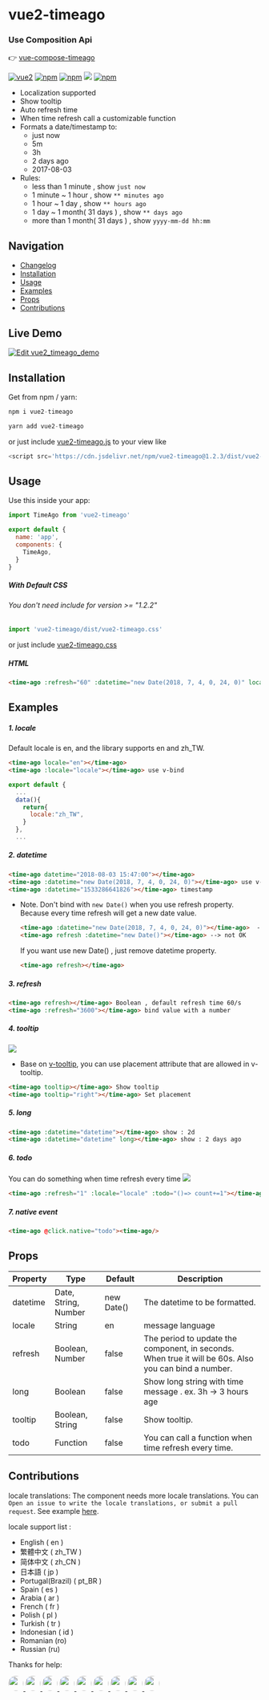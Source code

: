 # vue2-timeago 
### Use Composition Api
👉 [vue-compose-timeago](https://github.com/runkids/vue-compose-timeago)

[![vue2](https://img.shields.io/badge/vue-2.x-brightgreen.svg)](https://vuejs.org/) [![npm](https://img.shields.io/npm/v/vue2-timeago.svg)](https://www.npmjs.com/package/vue2-timeago)  [![npm](https://img.shields.io/npm/dt/vue2-timeago.svg)](https://www.npmjs.com/package/vue2-timeago) [![](https://data.jsdelivr.com/v1/package/npm/vue2-timeago/badge)](https://www.jsdelivr.com/package/npm/vue2-timeago) [![npm](https://img.shields.io/npm/l/vue2-timeago.svg)](https://github.com/runkids/vue2-timeago/blob/master/LICENSE)

- Localization supported
- Show tooltip 
- Auto refresh time
- When time refresh call a customizable function 
- Formats a date/timestamp to:
  -  just now
  -  5m
  -  3h
  -  2 days ago
  -  2017-08-03
- Rules:
  -  less than 1 minute , show `just now`
  -  1 minute ~ 1 hour , show `** minutes ago`
  -  1 hour ~ 1 day , show `** hours ago`
  -  1 day ~ 1 month( 31 days ) , show `** days ago`
  -  more than 1 month( 31 days ) , show `yyyy-mm-dd hh:mm` 

## Navigation
- [Changelog](https://github.com/runkids/vue2-timeago/blob/master/CHANGELOG.md)
- [Installation](##Installation)
- [Usage](##Usage)
- [Examples](##Examples)
- [Props](##Props)
- [Contributions](##Contributions)

## Live Demo
[![Edit vue2_timeago_demo](https://codesandbox.io/static/img/play-codesandbox.svg)](https://codesandbox.io/embed/myomwvkojj)

## Installation 
Get from npm / yarn:
```js
npm i vue2-timeago
```
```js
yarn add vue2-timeago
```
or just include [vue2-timeago.js](https://cdn.jsdelivr.net/npm/vue2-timeago@1.2.3/dist/vue2-timeago.js) to your view like 

```js
<script src='https://cdn.jsdelivr.net/npm/vue2-timeago@1.2.3/dist/vue2-timeago.js'></script>
```

## Usage
Use this inside your app:
``` js
import TimeAgo from 'vue2-timeago'

export default {
  name: 'app',
  components: {
    TimeAgo,
  }
}
```

##### With Default CSS 
###### You don't need include for version >= "1.2.2"
```js
import 'vue2-timeago/dist/vue2-timeago.css'
```
or just include [vue2-timeago.css](https://cdn.jsdelivr.net/npm/vue2-timeago@1.1.3/dist/vue2-timeago.css)


##### HTML
```html
<time-ago :refresh="60" :datetime="new Date(2018, 7, 4, 0, 24, 0)" locale="zh_TW" tooltip></time-ago>
```
## Examples

#####  1. locale
Default locale is en, and the library supports en and zh_TW.
```html
<time-ago locale="en"></time-ago> 
<time-ago :locale="locale"></time-ago> use v-bind
```
```js
export default {
  ...
  data(){
    return{
      locale:"zh_TW",
    }
  },
  ...
```
#####  2. datetime
```html
<time-ago datetime="2018-08-03 15:47:00"></time-ago> 
<time-ago :datetime="new Date(2018, 7, 4, 0, 24, 0)"></time-ago> use v-bind
<time-ago :datetime="1533286641826"></time-ago> timestamp
```
  - Note. Don't bind with `new Date()` when you use refresh property.
  Because every time refresh will get a new date value.

    ```html
    <time-ago :datetime="new Date(2018, 7, 4, 0, 24, 0)"></time-ago>  --> OK
    <time-ago refresh :datetime="new Date()"></time-ago> --> not OK
    ```

    If you want use new Date() , just remove datetime property.

    ```html
    <time-ago refresh></time-ago>
    ```

#####  3.  refresh
```html
<time-ago refresh></time-ago> Boolean , default refresh time 60/s
<time-ago :refresh="3600"></time-ago> bind value with a number
```

#####  4. tooltip
<img src="https://imgur.com/UAYxE4U.png"/>

- Base on [v-tooltip](https://github.com/Akryum/v-tooltip "v-tooltip"), you can use placement attribute that are allowed in v-tooltip.

```html
<time-ago tooltip></time-ago> Show tooltip 
<time-ago tooltip="right"></time-ago> Set placement
```

#####  5. long
```html
<time-ago :datetime="datetime"></time-ago> show : 2d
<time-ago :datetime="datetime" long></time-ago> show : 2 days ago
```

#####  6. todo
You can do something when time refresh every time
<img src="https://i.imgur.com/V1K6Xa2.gif"/>

```html
<time-ago :refresh="1" :locale="locale" :todo="()=> count+=1"></time-ago>
```
#####  7. native event
```html
<time-ago @click.native="todo"><time-ago/>
```
## Props

| Property  |  Type |  Default |  Description |
| ------------ | ------------ | ------------ | ------------ |
| datetime  |  Date, String, Number  |  new Date()  | The datetime to be formatted.|
| locale  |  String  |  en    | message language |
| refresh  |  Boolean, Number  |  false    | The period to update the component, in seconds. When true it will be 60s. Also you can bind a number.|
| long  |  Boolean  |  false    | Show long string with time message . ex. 3h -> 3 hours age|
| tooltip  |  Boolean, String  |  false    | Show tooltip.|
| todo  |  Function  |  false    | You can call a function when time refresh every time.|

## Contributions
locale translations: The component needs more locale translations. You can `Open an issue to write the locale translations, or submit a pull request`. 
See example [here](https://github.com/runkids/vue2-timeago/blob/master/src/lib/lang).

locale support list :
- English ( en )
- 繁體中文 ( zh_TW )
- 简体中文 ( zh_CN )
- 日本語 ( jp )
- Portugal(Brazil) ( pt_BR )
- Spain ( es )
- Arabia ( ar )
- French ( fr )
- Polish ( pl )
- Turkish ( tr )
- Indonesian ( id )
- Romanian (ro)
- Russian (ru)

Thanks for help:

<a href="https://github.com/flromano">
  <img src="https://avatars1.githubusercontent.com/u/8169566?s=460&v=4" width="30" style="border-radius: 100%;"/>
</a>

<a href="https://github.com/NathanFallet">
  <img src="https://avatars2.githubusercontent.com/u/30439790?s=460&v=4" width="30" style="border-radius: 100%;"/>
</a>

<a href="https://github.com/waltergammarota">
  <img src="https://avatars0.githubusercontent.com/u/3790610?s=460&v=4" width="30" style="border-radius: 100%;"/>
</a>

<a href="https://github.com/Mohammad-Ha">
  <img src="https://avatars0.githubusercontent.com/u/15388052?s=460&v=4" width="30" style="border-radius: 100%;"/>
</a>

<a href="https://github.com/netvistor">
  <img src="https://avatars1.githubusercontent.com/u/26851628?s=460&v=4" width="30" style="border-radius: 100%;"/>
</a>

<a href="https://github.com/aliemretaskin">
  <img src="https://avatars0.githubusercontent.com/u/12280383?s=460&v=4" width="30" style="border-radius: 100%;"/>
</a>

<a href="https://github.com/Nisgrak">
  <img src="https://avatars3.githubusercontent.com/u/19597708?s=460&v=4" width="30" style="border-radius: 100%;"/>
</a>

<a href="https://github.com/yunanhelmy">
  <img src="https://avatars0.githubusercontent.com/u/5515897?s=460&v=4" width="30" style="border-radius: 100%;"/>
</a>

<a href="https://github.com/wdarins">
  <img src="https://avatars2.githubusercontent.com/u/40423022?s=460&v=4" width="30" style="border-radius: 100%;"/>
</a>
